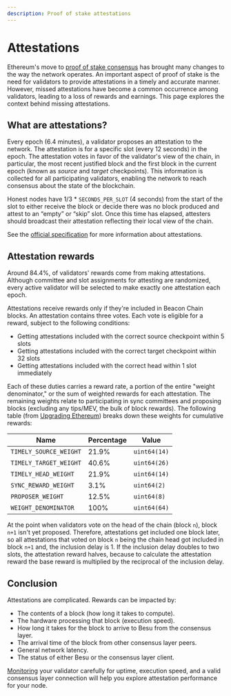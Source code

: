 ```yaml
---
description: Proof of stake attestations
---
```


# Attestations

Ethereum's move to [proof of stake consensus](./index.md) has brought many changes to the way the
network operates.
An important aspect of proof of stake is the need for validators to provide attestations in a timely
and accurate manner.
However, missed attestations have become a common occurrence among validators, leading to a loss of
rewards and earnings.
This page explores the context behind missing attestations.

## What are attestations?

Every epoch (6.4 minutes), a validator proposes an attestation to the network.
The attestation is for a specific slot (every 12 seconds) in the epoch.
The attestation votes in favor of the validator's view of the chain, in particular, the most recent
justified block and the first block in the current epoch (known as *source* and *target* checkpoints).
This information is collected for all participating validators, enabling the network to reach
consensus about the state of the blockchain.

Honest nodes have 1/3 * `SECONDS_PER_SLOT` (4 seconds) from the start of the slot to either receive
the block or decide there was no block produced and attest to an “empty” or “skip” slot.
Once this time has elapsed, attesters should broadcast their attestation reflecting their local view
of the chain.

See the [official specification](https://github.com/ethereum/consensus-specs/blob/dev/specs/phase0/validator.md#attesting)
for more information about attestations.

## Attestation rewards

Around 84.4%, of validators' rewards come from making attestations.
Although committee and slot assignments for attesting are randomized, every active validator will be
selected to make exactly one attestation each epoch.

Attestations receive rewards only if they're included in Beacon Chain blocks.
An attestation contains three votes.
Each vote is eligible for a reward, subject to the following conditions:

* Getting attestations included with the correct source checkpoint within 5 slots
* Getting attestations included with the correct target checkpoint within 32 slots
* Getting attestations included with the correct head within 1 slot immediately

Each of these duties carries a reward rate, a portion of the entire "weight denominator," or the sum
of weighted rewards for each attestation.
The remaining weights relate to participating in sync committees and proposing blocks (excluding any
tips/MEV, the bulk of block rewards).
The following table (from
[Upgrading Ethereum](https://eth2book.info/bellatrix/part2/incentives/rewards/)) breaks down these
weights for cumulative rewards:

| Name                   | Percentage | Value        |
|------------------------|------------|--------------|
| `TIMELY_SOURCE_WEIGHT` | 21.9%      | `uint64(14)` |
| `TIMELY_TARGET_WEIGHT` | 40.6%      | `uint64(26)` |
| `TIMELY_HEAD_WEIGHT`   | 21.9%      | `uint64(14)` |
| `SYNC_REWARD_WEIGHT`   | 3.1%       | `uint64(2)`  |
| `PROPOSER_WEIGHT`      | 12.5%      | `uint64(8)`  |
| `WEIGHT_DENOMINATOR`   | 100%       | `uint64(64)` |

At the point when validators vote on the head of the chain (block `n`), block `n+1` isn't yet proposed.
Therefore, attestations get included one block later, so all attestations that voted on block `n`
being the chain head got included in block `n+1` and, the inclusion delay is 1.
If the inclusion delay doubles to two slots, the attestation reward halves, because to calculate the
attestation reward the base reward is multiplied by the reciprocal of the inclusion delay.

## Conclusion

Attestations are complicated.
Rewards can be impacted by:

* The contents of a block (how long it takes to compute).
* The hardware processing that block (execution speed).
* How long it takes for the block to arrive to Besu from the consensus layer.
* The arrival time of the block from other consensus layer peers.
* General network latency.
* The status of either Besu or the consensus layer client.

[Monitoring](../../how-to/monitor/index.md) your validator carefully for uptime, execution speed,
and a valid consensus layer connection will help you explore attestation performance for your node.

